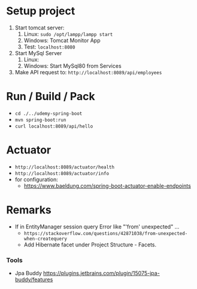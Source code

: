 # Setup project
1. Start tomcat server: 
   1. Linux: `sudo /opt/lampp/lampp start`
   2. Windows: Tomcat Monitor App
   3. Test: `localhost:8080`
2. Start MySql Server
   1. Linux:  
   2. Windows: Start MySql80 from Services
3. Make API request to: `http://localhost:8089/api/employees`


# Run / Build / Pack

- `cd ./../udemy-spring-boot`
- `mvn spring-boot:run`
- `curl localhost:8089/api/hello`

# Actuator
- `http://localhost:8089/actuator/health`
- `http://localhost:8089/actuator/info`
- for configuration: 
  -   https://www.baeldung.com/spring-boot-actuator-enable-endpoints

# Remarks
- If in EntityManager session query Error like "'from' unexpected" ... 
  - `https://stackoverflow.com/questions/42871038/from-unexpected-when-createquery`
  - Add Hibernate facet under Project Structure - Facets.

### Tools
- Jpa Buddy https://plugins.jetbrains.com/plugin/15075-jpa-buddy/features